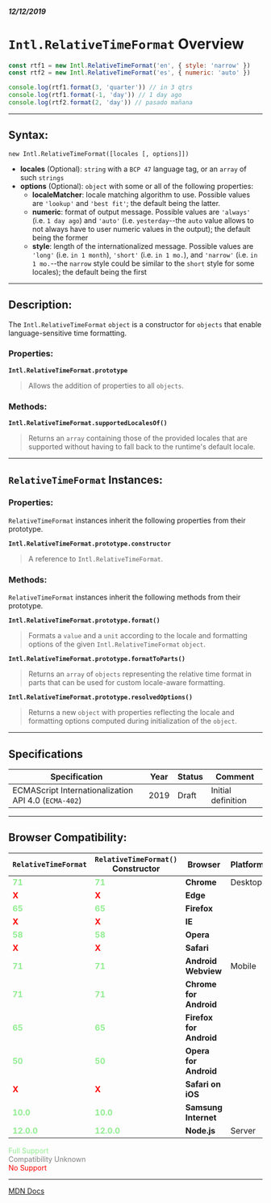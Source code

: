 ##### 12/12/2019
# `Intl.RelativeTimeFormat` Overview

```js
const rtf1 = new Intl.RelativeTimeFormat('en', { style: 'narrow' })
const rtf2 = new Intl.RelativeTimeFormat('es', { numeric: 'auto' })

console.log(rtf1.format(3, 'quarter')) // in 3 qtrs
console.log(rtf1.format(-1, 'day')) // 1 day ago
console.log(rtf2.format(2, 'day')) // pasado mañana
```

---

## Syntax:
`new Intl.RelativeTimeFormat([locales [, options]])`

* **locales** (Optional): `string` with a `BCP 47` language tag, or an `array` of such `strings`
* **options** (Optional): `object` with some or all of the following properties:
  * **localeMatcher**: locale matching algorithm to use.  Possible values are `'lookup'` and `'best fit'`; the default being the latter.
  * **numeric**: format of output message.  Possible values are `'always'` (i.e. `1 day ago`) and `'auto'` (i.e. `yesterday`--the `auto` value allows to not always have to user numeric values in the output); the default being the former
  * **style**: length of the internationalized message.  Possible values are `'long'` (i.e. `in 1 month`), `'short'` (i.e. `in 1 mo.`), and `'narrow'` (i.e. `in 1 mo.`--the `narrow` style could be similar to the `short` style for some locales); the default being the first

---

## Description:
The `Intl.RelativeTimeFormat` `object` is a constructor for `objects` that enable language-sensitive time formatting.

### Properties:
**`Intl.RelativeTimeFormat.prototype`**
  > Allows the addition of properties to all `objects`.

### Methods:
**`Intl.RelativeTimeFormat.supportedLocalesOf()`**
  > Returns an `array` containing those of the provided locales that are supported without having to fall back to the runtime's default locale.

---

## `RelativeTimeFormat` Instances:
### Properties:
`RelativeTimeFormat` instances inherit the following properties from their prototype.

**`Intl.RelativeTimeFormat.prototype.constructor`**
  > A reference to `Intl.RelativeTimeFormat`.

### Methods: 
`RelativeTimeFormat` instances inherit the following methods from their prototype.

**`Intl.RelativeTimeFormat.prototype.format()`**
  > Formats a `value` and a `unit` according to the locale and formatting options of the given `Intl.RelativeTimeFormat` `object`.

**`Intl.RelativeTimeFormat.prototype.formatToParts()`**
  > Returns an `array` of `objects` representing the relative time format in parts that can be used for custom locale-aware formatting.

**`Intl.RelativeTimeFormat.prototype.resolvedOptions()`**
  > Returns a new `object` with properties reflecting the locale and formatting options computed during initialization of the `object`.

---

## Specifications
| Specification | Year | Status | Comment |
|---|---|---|---|
| ECMAScript Internationalization API 4.0 (`ECMA-402`) | 2019 | Draft | Initial definition |


---

## Browser Compatibility:
| `RelativeTimeFormat` | `RelativeTimeFormat()` Constructor | Browser | Platform |
|---|---|---|---|
| <span style="color: lightgreen">**71**</span> |<span style="color: lightgreen">**71**</span> | **Chrome** | Desktop | 
| <span style="color: red">**X**</span> |<span style="color: red">**X**</span> | **Edge** || 
| <span style="color: lightgreen">**65**</span> |<span style="color: lightgreen">**65**</span> | **Firefox** || 
| <span style="color: red">**X**</span> |<span style="color: red">**X**</span> | **IE** || 
| <span style="color: lightgreen">**58**</span> |<span style="color: lightgreen">**58**</span> | **Opera** || 
| <span style="color: red">**X**</span> |<span style="color: red">**X**</span> | **Safari** || 
| <span style="color: lightgreen">**71**</span> |<span style="color: lightgreen">**71**</span> | **Android Webview** | Mobile | 
| <span style="color: lightgreen">**71**</span> |<span style="color: lightgreen">**71**</span> | **Chrome for Android** || 
| <span style="color: lightgreen">**65**</span> |<span style="color: lightgreen">**65**</span> | **Firefox for Android** || 
| <span style="color: lightgreen">**50**</span> |<span style="color: lightgreen">**50**</span> | **Opera for Android** || 
| <span style="color: red">**X**</span> |<span style="color: red">**X**</span> | **Safari on iOS** || 
| <span style="color: lightgreen">**10.0**</span> |<span style="color: lightgreen">**10.0**</span> | **Samsung Internet** || 
| <span style="color: lightgreen">**12.0.0**</span> |<span style="color: lightgreen">**12.0.0**</span> | **Node.js** | Server | 

<span style="color: lightgreen">Full Support</span>  
<span style="color: grey">Compatibility Unknown</span>  
<span style="color: red">No Support</span>

---

[MDN Docs](https://developer.mozilla.org/en-US/docs/Web/JavaScript/Reference/Global_Objects/RelativeTimeFormat)